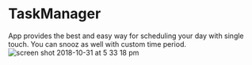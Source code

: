 # TaskManager
App provides the best and easy way for scheduling your day with single touch. You can snooz as well with custom time period.
![screen shot 2018-10-31 at 5 33 18 pm](https://user-images.githubusercontent.com/16849127/47786866-20503c80-dd33-11e8-9c79-23c75cee996c.png)
